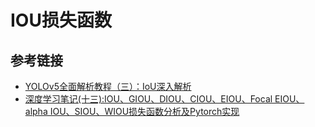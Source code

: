 # IOU损失函数



## 参考链接

* [YOLOv5全面解析教程（三）：IoU深入解析](https://blog.csdn.net/limingmin2020/article/details/128467742?spm=1001.2014.3001.5502)
* [深度学习笔记(十三):IOU、GIOU、DIOU、CIOU、EIOU、Focal EIOU、alpha IOU、SIOU、WIOU损失函数分析及Pytorch实现](https://blog.csdn.net/m0_51004308/article/details/122841046)